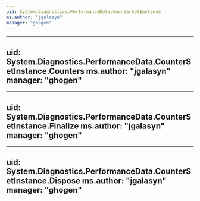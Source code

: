 ```yaml
---
uid: System.Diagnostics.PerformanceData.CounterSetInstance
ms.author: "jgalasyn"
manager: "ghogen"
---
```


---
uid: System.Diagnostics.PerformanceData.CounterSetInstance.Counters
ms.author: "jgalasyn"
manager: "ghogen"
---

---
uid: System.Diagnostics.PerformanceData.CounterSetInstance.Finalize
ms.author: "jgalasyn"
manager: "ghogen"
---

---
uid: System.Diagnostics.PerformanceData.CounterSetInstance.Dispose
ms.author: "jgalasyn"
manager: "ghogen"
---

